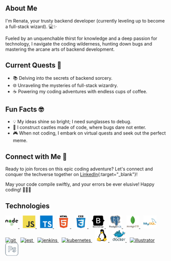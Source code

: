 ## About Me
I'm Renata, your trusty backend developer (currently leveling up to become a full-stack wizard). 💻✨

Fueled by an unquenchable thirst for knowledge and a deep passion for technology, I navigate the coding wilderness, hunting down bugs and mastering the arcane arts of backend development.

## Current Quests 🎯

- 📚 Delving into the secrets of backend sorcery.
- 🌐 Unraveling the mysteries of full-stack wizardry.
- ☕ Powering my coding adventures with endless cups of coffee.

## Fun Facts 🤓

- 💡 My ideas shine so bright; I need sunglasses to debug.
- 🚧 I construct castles made of code, where bugs dare not enter.
- 🎮 When not coding, I embark on virtual quests and seek out the perfect meme.

## Connect with Me 🚀

Ready to join forces on this epic coding adventure? Let's connect and conquer the techverse together on [LinkedIn](https://www.linkedin.com/in/renata-igarashi){:target="_blank"}!

May your code compile swiftly, and your errors be ever elusive! Happy coding! 🚀🧙‍♀️

## Technologies

<p>
  <a href="https://nodejs.org" target="_blank" rel="noreferrer" style="margin-right: 10px">
    <img src="https://raw.githubusercontent.com/devicons/devicon/master/icons/nodejs/nodejs-original-wordmark.svg" alt="nodejs" width="40" height="40" />
  </a>
  <a href="https://developer.mozilla.org/en-US/docs/Web/JavaScript" target="_blank" rel="noreferrer" style="margin-right: 10px">
    <img src="https://raw.githubusercontent.com/devicons/devicon/master/icons/javascript/javascript-original.svg" alt="javascript" width="40" height="40" />
  </a>
  <a href="https://www.typescriptlang.org/" target="_blank" rel="noreferrer" style="margin-right: 10px">
    <img src="https://raw.githubusercontent.com/devicons/devicon/master/icons/typescript/typescript-original.svg" alt="typescript" width="40" height="40" />
  </a>

  <a href="https://www.w3.org/html/" target="_blank" rel="noreferrer" style="margin-right: 10px">
    <img src="https://raw.githubusercontent.com/devicons/devicon/master/icons/html5/html5-original-wordmark.svg" alt="html5" width="40" height="40" />
  </a>

  <a href="https://www.w3schools.com/css/" target="_blank" rel="noreferrer" style="margin-right: 10px">
    <img src="https://raw.githubusercontent.com/devicons/devicon/master/icons/css3/css3-original-wordmark.svg" alt="css3" width="40" height="40" />
  </a>
  
  <a href="https://getbootstrap.com" target="_blank" rel="noreferrer" style="margin-right: 10px">
    <img src="https://raw.githubusercontent.com/devicons/devicon/master/icons/bootstrap/bootstrap-plain-wordmark.svg" alt="bootstrap" width="40" height="40" />
  </a>

  <a href="https://www.postgresql.org" target="_blank" rel="noreferrer" style="margin-right: 10px">
    <img src="https://raw.githubusercontent.com/devicons/devicon/master/icons/postgresql/postgresql-original-wordmark.svg" alt="postgresql" width="40" height="40" />
  </a>

  <a href="https://www.mongodb.com/" target="_blank" rel="noreferrer" style="margin-right: 10px">
    <img src="https://raw.githubusercontent.com/devicons/devicon/master/icons/mongodb/mongodb-original-wordmark.svg" alt="mongodb" width="40" height="40" />
  </a>

  <a href="https://www.mysql.com/" target="_blank" rel="noreferrer" style="margin-right: 10px">
    <img src="https://raw.githubusercontent.com/devicons/devicon/master/icons/mysql/mysql-original-wordmark.svg" alt="mysql" width="40" height="40" />
  </a>
  
  <a href="https://git-scm.com/" target="_blank" rel="noreferrer" style="margin-right: 10px">
    <img src="https://www.vectorlogo.zone/logos/git-scm/git-scm-icon.svg" alt="git" width="40" height="40" />
  </a>

  <a href="https://jestjs.io" target="_blank" rel="noreferrer" style="margin-right: 10px">
    <img src="https://www.vectorlogo.zone/logos/jestjsio/jestjsio-icon.svg" alt="jest" width="40" height="40" />
  </a>
  
  <a href="https://www.jenkins.io" target="_blank" rel="noreferrer" style="margin-right: 10px">
    <img src="https://www.vectorlogo.zone/logos/jenkins/jenkins-icon.svg" alt="jenkins" width="40" height="40" />
  </a>
  <a href="https://kubernetes.io" target="_blank" rel="noreferrer" style="margin-right: 10px">
    <img src="https://www.vectorlogo.zone/logos/kubernetes/kubernetes-icon.svg" alt="kubernetes" width="40" height="40" />
  </a>
  <a href="https://www.linux.org/" target="_blank" rel="noreferrer" style="margin-right: 10px">
    <img src="https://raw.githubusercontent.com/devicons/devicon/master/icons/linux/linux-original.svg" alt="linux" width="40" height="40" />
  </a>

  <a href="https://www.docker.com/" target="_blank" rel="noreferrer" style="margin-right: 10px">
    <img src="https://raw.githubusercontent.com/devicons/devicon/master/icons/docker/docker-original-wordmark.svg" alt="docker" width="40" height="40" />
  </a>
  
  <a href="https://www.adobe.com/in/products/illustrator.html" target="_blank" rel="noreferrer" style="margin-right: 10px">
    <img src="https://www.vectorlogo.zone/logos/adobe_illustrator/adobe_illustrator-icon.svg" alt="illustrator" width="40" height="40" />
  </a>

  <a href="https://www.photoshop.com/en" target="_blank" rel="noreferrer" style="margin-right: 10px">
    <img src="https://raw.githubusercontent.com/devicons/devicon/master/icons/photoshop/photoshop-line.svg" alt="photoshop" width="40" height="40" />
  </a>


</p>
